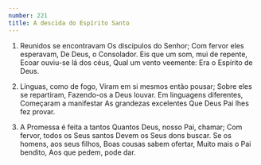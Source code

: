 ```yaml
---
number: 221
title: A descida do Espírito Santo
---
```


1. Reunidos se encontravam
  Os discípulos do Senhor;
  Com fervor eles esperavam,
  De Deus, o Consolador.
  Eis que um som, mui de repente,
  Ecoar ouviu-se lá dos céus,
  Qual um vento veemente:
  Era o Espírito de Deus.

2. Línguas, como de fogo,
  Viram em si mesmos então pousar;
  Sobre eles se repartiram,
  Fazendo-os a Deus louvar.
  Em linguagens diferentes,
  Começaram a manifestar
  As grandezas excelentes
  Que Deus Pai lhes fez provar.

3. A Promessa é feita a tantos
  Quantos Deus, nosso Pai, chamar;
  Com fervor, todos os Seus santos
  Devem os Seus dons buscar.
  Se os homens, aos seus filhos,
  Boas cousas sabem ofertar,
  Muito mais o Pai bendito,
  Aos que pedem, pode dar.
